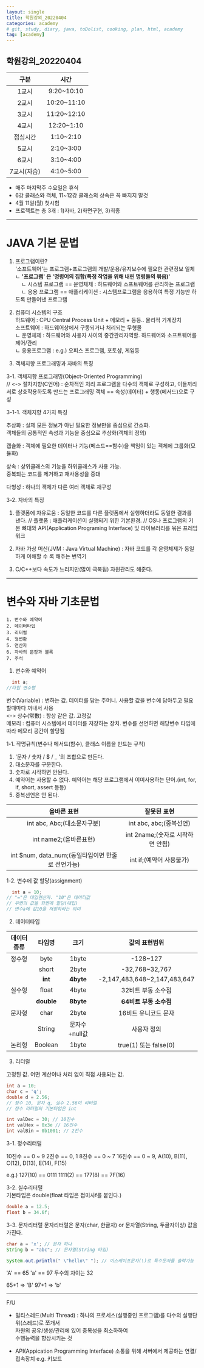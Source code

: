 ```yaml
---
layout: single
title: 학원강의_20220404
categories: academy
# git, study, diary, java, toDolist, cooking, plan, html, academy
tag: [academy] 
---
```

  
## 학원강의_20220404  
  
|구분|시간|
|:--:|:--:|
|1교시| 9:20~10:10|
|2교시| 10:20~11:10|
|3교시| 11:20~12:10|
|4교시| 12:20~1:10|
|점심시간| 1:10~2:10|
|5교시| 2:10~3:00|
|6교시| 3:10~4:00|
|7교시(자습)| 4:10~5:00|
  
* 매주 마지막주 수요일은 휴식  
* 6강 클래스와 객체, 11~12강 클래스의 상속은 꼭 빠지지 말것
* 4월 11일(월) 첫시험  
* 프로젝트는 총 3개 : 1)자바, 2)화면구현, 3)최종  

----
# JAVA 기본 문법

1. 프로그램이란?   
'소프트웨어'는 프로그램+프로그램의 개발/운용/유지보수에 필요한 관련정보 일체   
ㄴ **'프로그램' 은 '명령어의 집합(특정 작업을 위해 내린 명령들의 묶음)'**   
&nbsp;&nbsp;&nbsp;&nbsp;ㄴ 시스템 프로그램 == 운영체제 : 하드웨어와 소프트웨어를 관리하는 프로그램  
&nbsp;&nbsp;&nbsp;&nbsp;ㄴ 응용 프로그램 == 애플리케이션 : 시스템프로그램을 응용하여 특정 기능만 하도록 만들어낸 프로그램  
  
2. 컴퓨터 시스템의 구조  
하드웨어 : CPU Central Process Unit + 메모리 + 등등.. 물리적 기계장치     
소프트웨어 : 하드웨어상에서 구동되거나 처리되는 무형물    
ㄴ 운영체제 : 하드웨어와 사용자 사이의 중간관리자역할. 하드웨어와 소프트웨어를 제어/관리   
ㄴ 응용프로그램 : e.g.) 오피스 프로그램, 포토샵, 게임등     
  
3. 객체지향 프로그래밍과 자바의 특징    

3-1. 객체지향 프로그래밍(Object-Oriented Programming)  
// <-> 절차지향(C언어) : 순차적인 처리
프로그램을 다수의 객체로 구성하고, 이들끼리 서로 상호작용하도록 만드는 프로그래밍
객체 == 속성(데이터) + 행동(메서드)으로 구성

3-1-1. 객체지향 4가지 특징  
         
추상화 : 실제 모든 정보가 아닌 필요한 정보만을 중심으로 간소화.  
        객체들의 공통적인 속성과 기능을 중심으로 추상화(객체의 정의)   
           
캡슐화 : 객체에 필요한 데이터나 기능(메소드==함수)을 책임이 있는 객체에 그룹화(모듈화)

상속 : 상위클래스의 기능을 하위클래스가 사용 가능.  
       중복되는 코드를 제거하고 재사용성을 증대    

다형성 : 하나의 객체가 다른 여러 객체로 재구성

3-2. 자바의 특징
1) 플랫폼에 자유로움 : 동일한 코드를 다른 플랫폼에서 실행하더라도 동일한 결과를 낸다.
// 플랫폼 : 애플리케이션이 실행되기 위한 기본환경. 
//          OS나 프로그램의 기본 뼈대와 API(Application Programing Interface) 및 라이브러리를 묶은 프레임워크
2) 자바 가상 머신(JVM : Java Virtual Machine) : 자바 코드를 각 운영체제가 동일하게 이해할 수 록 해주는 번역기

3) C/C++보다 속도가 느리지만(많이 극복됨) 자원관리도 해준다.


----
# 변수와 자바 기초문법
~~~
1. 변수와 예약어
2. 데이터타입
3. 리터럴
4. 형변환
5. 연산자
6. 자바의 문장과 블록
7. 주석
~~~
  
1. 변수와 예약어  
~~~java
  int a;
//타입 변수명
~~~

변수(Variable) : 변하는 값. 데이터를 담는 주머니. 사용할 값을 변수에 담아두고 필요할때마다 꺼내서 사용   
<-> 상수(常數) : 항상 같은 값. 고정값  
메모리 : 컴퓨터 시스템에서 데이터를 저장하는 장치. 변수를 선언하면 해당변수 타입에따라 메모리 공간이 할당됨  

1-1. 작명규칙(변수나 메서드(함수), 클래스 이름을 만드는 규칙)  
1) '문자 / 숫자 / $ / _ '의 조합으로 만든다.  
2) 대소문자를 구분한다.  
3) 숫자로 시작하면 안된다.  
4) 예약어는 사용할 수 없다. 예약어는 해당 프로그램에서 이미사용하는 단어.(int, for, if, short, assert 등등)  
5) 중복선언은 안 된다.  
  
|올바른 표현|잘못된 표현|
|:--:|:--:|
|int abc, Abc;(대소문자구분)|int abc, abc;(중복선언)|
|int name2;(올바른표현)|int 2name;(숫자로 시작하면 안됨)|
|int $num, data_num;(동일타입이면 한줄로 선언가능)|int if;(예약어 사용불가)|
  
1-2. 변수에 값 할당(assignment)
~~~java
  int a = 10;
// "="은 대입연산자. "10"은 데이터값
// 우변의 값을 좌변에 할당(대입)
// 변수a에 값10을 저장하라는 의미
~~~
  
2. 데이터타입

|데이터 종류|타입명|크기|값의 표현범위|
|:--:|:--:|:--:|:--:|
|정수형|byte|1byte|-128~127|
||short|2byte|-32,768~32,767|
|| **int** | **4byte** |-2,147,483,648~2,147,483,647|
|실수형|float|4byte|32비트 부동 소수점|
|| **double** | **8byte** | **64비트 부동 소수점** |
|문자형|char|2byte|16비트 유니코드 문자|
||String|문자수+null값|사용자 정의|
|논리형|Boolean|1byte|true(1) 또는 false(0)|
 


3. 리터럴

고정된 값. 어떤 계산이나 처리 없이 직접 사용되는 값.
~~~java
int a = 10;
char c = 'q';
double d = 2.56;
// 정수 10, 문자 q, 실수 2.56이 리터럴
// 정수 리터럴의 기본타입은 int

int valDec = 30; // 10진수
int valHex = 0x3e // 16진수
int valBin = 0b1001; // 2진수
~~~

3-1. 정수리터럴

10진수 == 0 ~ 9
2진수 == 0, 1
8진수 == 0 ~ 7
16진수 == 0 ~ 9, A(10), B(11), C(12), D(13), E(14), F(15)

e.g.) 127(10) == 0111 1111(2) == 177(8) == 7F(16)

3-2. 실수리터럴  
기본타입은 double(float 타입은 접미사f를 붙인다.)  
~~~java
double a = 12.5;
float b = 34.6f;
~~~
  
3-3. 문자리터럴
문자리터럴은 문자(char, 한글자) or 문자열(String, 두글자이상) 값을 가진다.

~~~java
char a = 'x'; // 문자 하나
String b = "abc"; // 문자열(String 타입)

System.out.println(" \"hello\" "); // 이스케이프문자(\)로 특수문자를 출력가능
~~~

'A' == 65
'a' == 97
두수의 차이는 32

65+1 => 'B'
97+1 => 'b'

----
F/U

- 멀티스레드(Multi Thread)
  : 하나의 프로세스(실행중인 프로그램)를 다수의 실행단위(스레드)로 쪼개서   
  자원의 공유/생성/관리에 있어 중복성을 최소하하여  
  수행능력을 향상시키는 것  

- API(Appication Programming Interface)
소통을 위해 서버에서 제공하는 연결/접속장치 e.g. 키보드
